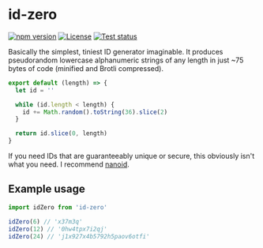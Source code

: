 # id-zero

[![npm version](https://img.shields.io/npm/v/id-zero?style=flat-square)](https://npm.im/id-zero)
[![License](https://img.shields.io/github/license/mattlucock/id-zero?style=flat-square)](https://github.com/mattlucock/id-zero/blob/main/LICENSE.md)
[![Test status](https://img.shields.io/github/actions/workflow/status/mattlucock/id-zero/test.yaml?style=flat-square)](https://github.com/mattlucock/id-zero/actions/workflows/test.yaml)

Basically the simplest, tiniest ID generator imaginable. It produces pseudorandom lowercase alphanumeric strings of any length in just ~75 bytes of code (minified and Brotli compressed).

```js
export default (length) => {
  let id = ''

  while (id.length < length) {
    id += Math.random().toString(36).slice(2)
  }

  return id.slice(0, length)
}
```

If you need IDs that are guaranteeably unique or secure, this obviously isn't what you need. I recommend [nanoid](https://npm.im/nanoid).

## Example usage

```js
import idZero from 'id-zero'

idZero(6) // 'x37m3q'
idZero(12) // '0hw4tpx7i2qj'
idZero(24) // 'j1x927x4b5792h5paov6otfi'
```
